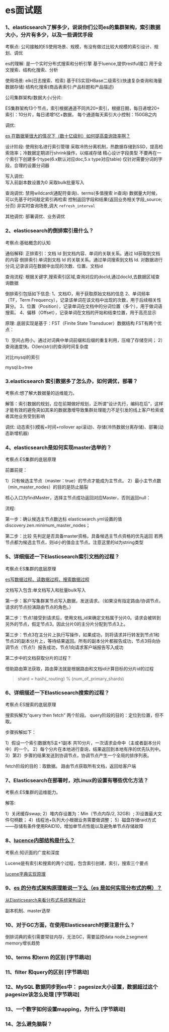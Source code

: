 # es面试题

### 1、elasticsearch了解多少，说说你们公司es的集群架构，索引数据大小，分片有多少，以及一些调优手段 
考察点:
公司接触的ES使用场景、规模，有没有做过比较大规模的索引设计、规划、调优

es的理解:
    是一个实时分布式搜索和分析引擎
    基于luence,提供restful接口
    用于全文搜索、结构化搜索、分析
 
使用场景:
    elk(日志搜索、检索)
    基于ES实现HBase二级索引(快速复杂查询和海量数据存储)
    结构化搜索(商品表索引:产品标题和产品描述)   
    
公司集群架构/数据大小/分片:

ES集群架构13个节点，索引根据通道不同共20+索引，根据日期，每日递增20+
索引：10分片，每日递增1亿+数据，
每个通道每天索引大小控制：150GB之内   

调优:

[es 在数据量很大的情况下（数十亿级别）如何提高查询效率啊？](https://doocs.github.io/advanced-java/#/docs/high-concurrency/es-optimizing-query-performance)

设计阶段:
    使用别名进行索引管理
    采取冷热分离机制，热数据存储到SSD，提高检索效率；冷数据定期进行shrink操作，以缩减存储 
    精心设计字段类型
    不要再在一个索引下创建多个type(6.x默认对应doc,5.x type对应table)
    仅针对需要分词的字段，合理的设置分词器

写入调优:   
    写入前副本数设置为0 
    采取bulk批量写入

查询调优:
    禁用wildcard(通配符查询)、terms(多值搜索 in查询)
    数据量大时候，可以先基于时间敲定索引再检索 
    控制返回字段和结果(返回业务相关字段_source;分页)
    非实时查询场景,调大 `refresh_interval`

其他调优:
    部署调优、业务调优 
    
### 2、elasticsearch的倒排索引是什么？
考察点:基础概念的认知

通俗解释:
正排索引：文档 Id 到文档内容、单词的关联关系。通过 Id获取到文档的内容
倒排索引:单词到文档 Id 的关联关系。通过单词搜索到文档 Id.
		对数据进行分词,记录该词在数据中出现的次数、位置、文档id

查询流程:
根据关键字,搜索索引区域,查询对应的docId,通过docId,去数据区域查询数据

倒排索引包括如下信息:
1、文档ID，用于获取原始文档的信息 
2、单词频率（TF，Term Frequency），记录该单词在该文档中出现的次数，用于后续相关性算分。 
3、位置（Position），记录单词在文档中的分词位置（多个），用于做词语搜索。 
4、偏移（Offset），记录单词在文档的开始和结束位置，用于高亮显示

原理:
底层实现是基于：FST（Finite State Transducer）数据结构
FST有两个优点：

1）空间占用小。通过对词典中单词前缀和后缀的重复利用，压缩了存储空间；
2）查询速度快。O(len(str))的查询时间复杂度

对比mysql的索引

mysql:b+tree

### 3.elasticsearch 索引数据多了怎么办，如何调优，部署？
考察点:想了解大数据量的运维能力。

解答：索引数据的规划，应在前期做好规划，正所谓“设计先行，编码在后”，这样才能有效的避免突如其来的数据激增导致集群处理能力不足引发的线上客户检索或者其他业务受到影响

调优:
    动态索引(模板+时间+rollover api滚动)、存储(冷热数据分离存储)、部署(动态新增机器)

### 4、elasticsearch是如何实现master选举的？
考察点:ES集群的底层原理

前置前提：

1）只有候选主节点（master：true）的节点才能成为主节点。
2）最小主节点数（min_master_nodes）的目的是防止脑裂

核心入口为findMaster，选择主节点成功返回对应Master，否则返回null：

流程:

第一步：确认候选主节点数达标
    elasticsearch.yml设置的值discovery.zen.minimum_master_nodes；

第二步：比较
    先判定是否具备master资格，具备候选主节点资格的优先返回
    若两节点都为候选主节点，则id小的值会主节点。注意这里的id为string类型

### 5、详细描述一下Elasticsearch索引文档的过程？
考察点:ES集群的底层原理

[es写数据过程、读数据过程、搜索数据过程](https://doocs.github.io/advanced-java/#/docs/high-concurrency/es-write-query-search)

文档写入包含:单文档写入和批量bulk写入

第一步：客户写集群某节点写入数据，发送请求。（如果没有指定路由/协调节点，请求的节点扮演路由节点的角色。）

第二步：节点1接受到请求后，使用文档_id来确定文档属于分片0。请求会被转到另外的节点，假定节点3。因此分片0的主分片分配到节点3上。

第三步：节点3在主分片上执行写操作，如果成功，则将请求并行转发到节点1和节点2的副本分片上，等待结果返回。所有的副本分片都报告成功，节点3将向协调节点（节点1）报告成功，节点1向请求客户端报告写入成功

第二步中的文档获取分片的过程？

借助路由算法获取，路由算法就是根据路由和文档id计算目标的分片id的过程
> shard = hash(_routing) % (num_of_primary_shards)

### 6、详细描述一下Elasticsearch搜索的过程？
考察点:ES搜索的底层原理

搜索拆解为“query then fetch” 两个阶段。
query阶段的目的：定位到位置，但不取。

步骤拆解如下：

1）假设一个索引数据有5主+1副本 共10分片，一次请求会命中（主或者副本分片中）的一个。
2）每个分片在本地进行查询，结果返回到本地有序的优先队列中。
3）第2）步骤的结果发送到协调节点，协调节点产生一个全局的排序列表。

fetch阶段的目的：取数据。
路由节点获取所有文档，返回给客户端

### 7、Elasticsearch在部署时，对Linux的设置有哪些优化方法？
考察点:ES集群的运维能力。

解答:

1）关闭缓存swap;
2）堆内存设置为：Min（节点内存/2, 32GB）;
3)设置最大文件句柄数；
4）线程池+队列大小根据业务需要做调整；
5）磁盘存储raid方式——存储有条件使用RAID10，增加单节点性能以及避免单节点存储故障

### 8、[lucence内部结构是什么？](https://www.jianshu.com/p/0dfcee4637c5)
考察点:知识面的广度和深度

Lucene是有索引和搜索的两个过程，包含索引创建，索引，搜索三个要点

[lucene字典实现原理](http://www.cnblogs.com/LBSer/p/4119841.html)

### 9、[es 的分布式架构原理能说一下么（es 是如何实现分布式的啊）？](https://doocs.github.io/advanced-java/#/docs/high-concurrency/es-architecture)

[从Elasticsearch来看分布式系统架构设计](https://zhuanlan.zhihu.com/p/32990496)

副本机制、master选举

### 10、对于GC方面，在使用Elasticsearch时要注意什么？
倒排词典的索引需要常驻内存，无法GC，需要监控data node上segment memory增长趋势

### 10、terms 和term 的区别 [字节跳动]

### 11、filter 和query的区别 [字节跳动]

### 12、MySQL 数据同步到es中： pagesize大小设置，数据超过这个pagesize该怎么处理 [字节跳动]

### 13、一个数字如何设置mapping，为什么 [字节跳动]

### 14、怎么避免脑裂？